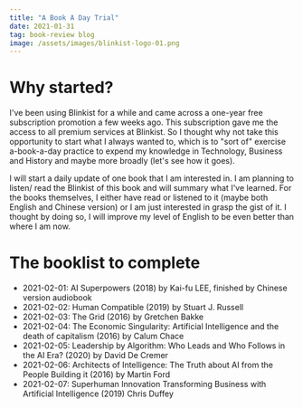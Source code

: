 ```yaml
---
title: "A Book A Day Trial"
date: 2021-01-31
tag: book-review blog
image: /assets/images/blinkist-logo-01.png
---
```


# Why started?

I've been using Blinkist for a while and came across a one-year free subscription promotion a few weeks ago. This subscription gave me the access to all premium services at Blinkist. So I thought why not take this opportunity to start what I always wanted to, which is to "sort of" exercise a-book-a-day practice to expend my knowledge in Technology, Business and History and maybe more broadly (let's see how it goes).

I will start a daily update of one book that I am interested in. I am planning to listen/ read the Blinkist of this book and will summary what I've learned. For the books themselves, I either have read or listened to it (maybe both English and Chinese version) or I am just interested in grasp the gist of it. I thought by doing so, I will improve my level of English to be even better than where I am now.

# The booklist to complete

* 2021-02-01: AI Superpowers (2018) by Kai-fu LEE, finished by Chinese version audiobook
* 2021-02-02: Human Compatible (2019) by Stuart J. Russell
* 2021-02-03: The Grid (2016) by Gretchen Bakke
* 2021-02-04: The Economic Singularity: Artificial Intelligence and the death of capitalism (2016) by Calum Chace
* 2021-02-05: Leadership by Algorithm: Who Leads and Who Follows in the AI Era? (2020) by David De Cremer
* 2021-02-06: Architects of Intelligence: The Truth about AI from the People Building it (2016) by Martin Ford
* 2021-02-07: Superhuman Innovation Transforming Business with Artificial Intelligence (2019) Chris Duffey



